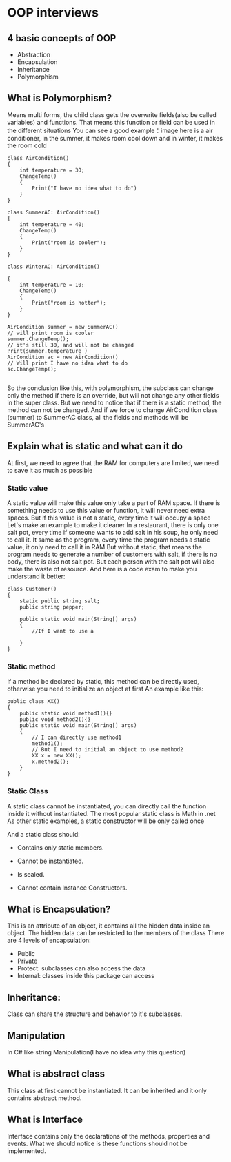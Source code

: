 # OOP interviews
## 4 basic  concepts of OOP
* Abstraction
* Encapsulation
* Inheritance
* Polymorphism

## What is Polymorphism?

Means multi forms, the child class gets the overwrite fields(also be called variables) and functions. That means this function or field can be used in the different situations 
You can see a good example：image here is a air conditioner, in the summer, it makes room cool down and in winter, it makes the room cold
```
class AirCondition()
{
    int temperature = 30;
    ChangeTemp()
    {
        Print("I have no idea what to do")
    }
}

class SummerAC: AirCondition()
{
    int temperature = 40;
    ChangeTemp()
    {
        Print("room is cooler");
    }
}

class WinterAC: AirCondition()

{
    int temperature = 10;
    ChangeTemp()
    {
        Print("room is hotter");
    }
}

AirCondition summer = new SummerAC()
// will print room is cooler  
summer.ChangeTemp();
// it's still 30, and will not be changed
Print(summer.temperature )
AirCondition ac = new AirCondition()
// Will print I have no idea what to do
sc.ChangeTemp();


```
So the conclusion like this, with polymorphism, the subclass can change only the method if there is an override, but will not change any other fields in the super class.
But we need to notice that if there is a static method, the method can not be changed. And if we force to change AirCondition class (summer) to SummerAC class, all the fields and methods will be SummerAC's

## Explain what is static and what can it do
At first, we need to agree that the RAM for computers are limited, we need to save it as much as possible
### Static value
A static value will make this value only take a part of RAM space. If there is something needs to use this value or function, it will never need extra spaces. But if this value is not a static, every time it will occupy a space
Let's make an example to make it cleaner
In a restaurant, there is only one salt pot, every time if someone wants to add salt in his soup, he only need to call it. It same as the program, every time the program needs a static value, it only need to call it in RAM
But without static, that means the program needs to generate a number of customers with salt, if there is no body, there is also not salt pot. But each person with the salt pot will also make the waste of resource.
And here is a code exam to make you understand it better:
```
class Customer()
{
    static public string salt;
    public string pepper;

    public static void main(String[] args)
    {
        //If I want to use a 

    }
}
```

### Static method
If a method be declared by static, this method can be directly used, otherwise you need to initialize an object at first
An example like this:
```
public class XX()
{
    public static void method1(){}
    public void method2(){}
    public static void main(String[] args)
    {
        // I can directly use method1
        method1();
        // But I need to initial an object to use method2
        XX x = new XX();
        x.method2();
    }
}

```
### Static Class
A static class cannot be instantiated, you can directly call the function inside it without instantiated. The most popular static class is Math in .net
As other static examples, a static constructor will be only called once

And a static class should: 

* Contains only static members.

* Cannot be instantiated.

* Is sealed.

* Cannot contain Instance Constructors.

## What is Encapsulation?
This is an attribute of an object, it contains all the hidden data inside an object. The hidden data can be restricted to the members of the class
There are 4 levels of encapsulation:
* Public 
* Private
* Protect: subclasses can also access the data
* Internal: classes inside this package can access 

## Inheritance:
Class can share the structure and behavior to it's subclasses. 

## Manipulation
In C# like string Manipulation(I have no idea why this question)

## What is abstract class
This class at first cannot be instantiated. It can be inherited and it only contains abstract method.

## What is Interface 
Interface contains only the declarations of the methods, properties and events. What we should notice is these functions should not be implemented.
